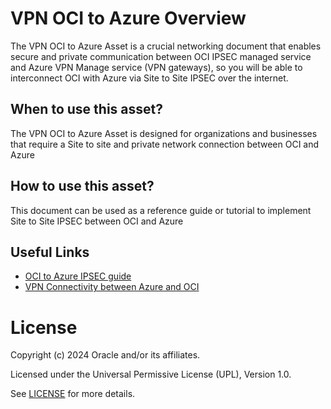 # VPN OCI to Azure Overview
 
The VPN OCI to Azure Asset is a crucial networking document that enables secure and private communication between OCI IPSEC managed service and Azure VPN Manage service (VPN gateways), so you will be able to interconnect OCI with Azure via Site to Site IPSEC over the internet.
 
## When to use this asset?
 

The VPN OCI to Azure Asset is designed for organizations and businesses that require a Site to site and private network connection between OCI and Azure
 
## How to use this asset?
 
This document can be used as a reference guide or tutorial to implement Site to Site IPSEC between OCI and Azure
 
## Useful Links 

- [OCI to Azure IPSEC guide ](files/S2S%20IPSEC%20between%20Azure%20and%20OCI_v1.pdf)
- [VPN Connectivity between Azure and OCI](https://videohub.oracle.com/media/VPN+Connectivity+between+Azure+and+OCI/1_bmtogfh2)

 
# License

Copyright (c) 2024 Oracle and/or its affiliates.

Licensed under the Universal Permissive License (UPL), Version 1.0.

See [LICENSE](https://github.com/oracle-devrel/technology-engineering/blob/main/LICENSE) for more details.